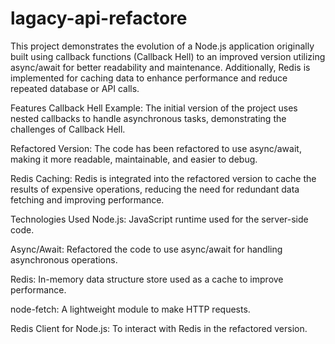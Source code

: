 # lagacy-api-refactore

This project demonstrates the evolution of a Node.js application originally built using callback functions (Callback Hell) to an improved version utilizing async/await for better readability and maintenance. Additionally, Redis is implemented for caching data to enhance performance and reduce repeated database or API calls.

Features
Callback Hell Example: The initial version of the project uses nested callbacks to handle asynchronous tasks, demonstrating the challenges of Callback Hell.

Refactored Version: The code has been refactored to use async/await, making it more readable, maintainable, and easier to debug.

Redis Caching: Redis is integrated into the refactored version to cache the results of expensive operations, reducing the need for redundant data fetching and improving performance.

Technologies Used
Node.js: JavaScript runtime used for the server-side code.

Async/Await: Refactored the code to use async/await for handling asynchronous operations.

Redis: In-memory data structure store used as a cache to improve performance.

node-fetch: A lightweight module to make HTTP requests.

Redis Client for Node.js: To interact with Redis in the refactored version.
